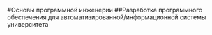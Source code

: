 #Основы программной инженерии
##Разработка программного обеспечения для автоматизированной/информационной системы университета

